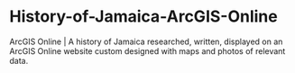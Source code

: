 # History-of-Jamaica-ArcGIS-Online

ArcGIS Online | A history of Jamaica researched, written, displayed on an ArcGIS Online website custom designed with maps and photos of relevant data.
